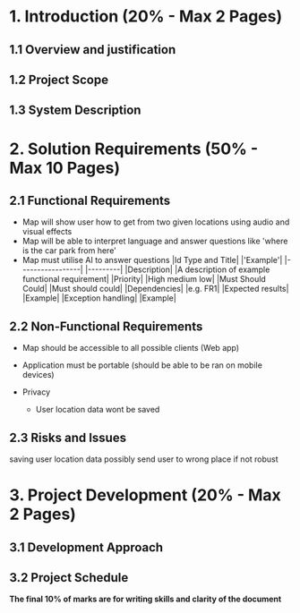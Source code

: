 # 1. Introduction (20% - Max 2 Pages)
## 1.1 Overview and justification
## 1.2 Project Scope
## 1.3 System Description

# 2. Solution Requirements (50% - Max 10 Pages)

## 2.1 Functional Requirements
- Map will show user how to get from two given locations using audio and visual effects
- Map will be able to interpret language and answer questions like 'where is the car park from here'
- Map must utilise AI to answer questions
|Id Type and Title| |'Example'|
|-----------------| |---------|
|Description|       |A description of example functional requirement|
|Priority|          |High medium low|
|Must Should Could| |Must should could|
|Dependencies|      |e.g. FR1|
|Expected results|  |Example|
|Exception handling| |Example|

## 2.2 Non-Functional Requirements

- Map should be accessible to all possible clients (Web app)
- Application must be portable (should be able to be ran on mobile devices)

- Privacy
  - User location data wont be saved
## 2.3 Risks and Issues
saving user location data
possibly send user to wrong place if not robust
# 3. Project Development (20% - Max 2 Pages)
## 3.1 Development Approach
## 3.2 Project Schedule

**The final 10% of marks are for writing skills and clarity of the document**
